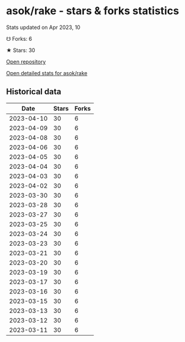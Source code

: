 # asok/rake - stars & forks statistics

Stats updated on Apr 2023, 10

☋ Forks: 6

★ Stars: 30

[Open repository](https://github.com/asok/rake)

[Open detailed stats for asok/rake](https://reviewgithub.com/rep/asok/rake)

## Historical data
| Date | Stars | Forks |
|------|-------|-------|
| 2023-04-10 | 30 | 6 | 
| 2023-04-09 | 30 | 6 | 
| 2023-04-08 | 30 | 6 | 
| 2023-04-06 | 30 | 6 | 
| 2023-04-05 | 30 | 6 | 
| 2023-04-04 | 30 | 6 | 
| 2023-04-03 | 30 | 6 | 
| 2023-04-02 | 30 | 6 | 
| 2023-03-30 | 30 | 6 | 
| 2023-03-28 | 30 | 6 | 
| 2023-03-27 | 30 | 6 | 
| 2023-03-25 | 30 | 6 | 
| 2023-03-24 | 30 | 6 | 
| 2023-03-23 | 30 | 6 | 
| 2023-03-21 | 30 | 6 | 
| 2023-03-20 | 30 | 6 | 
| 2023-03-19 | 30 | 6 | 
| 2023-03-17 | 30 | 6 | 
| 2023-03-16 | 30 | 6 | 
| 2023-03-15 | 30 | 6 | 
| 2023-03-13 | 30 | 6 | 
| 2023-03-12 | 30 | 6 | 
| 2023-03-11 | 30 | 6 | 

